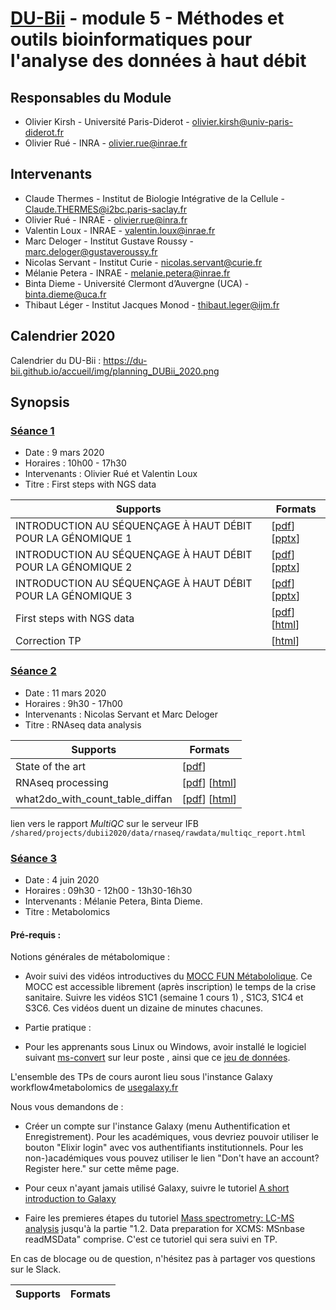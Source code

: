 # [DU-Bii](https://du-bii.github.io/accueil) - module 5 - Méthodes et outils bioinformatiques pour l'analyse des données à haut débit

## Responsables du Module
* Olivier Kirsh - Université Paris-Diderot - olivier.kirsh@univ-paris-diderot.fr
* Olivier Rué - INRA - olivier.rue@inrae.fr

## Intervenants
* Claude Thermes - Institut de Biologie Intégrative de la Cellule - Claude.THERMES@i2bc.paris-saclay.fr
* Olivier Rué - INRAE - olivier.rue@inra.fr
* Valentin Loux - INRAE - valentin.loux@inrae.fr
* Marc Deloger - Institut Gustave Roussy - marc.deloger@gustaveroussy.fr
* Nicolas Servant - Institut Curie - nicolas.servant@curie.fr
* Mélanie Petera - INRAE - melanie.petera@inrae.fr
* Binta Dieme - Université Clermont d’Auvergne (UCA) - binta.dieme@uca.fr
* Thibaut Léger - Institut Jacques Monod - thibaut.leger@ijm.fr

## Calendrier 2020

Calendrier du DU-Bii : <https://du-bii.github.io/accueil/img/planning_DUBii_2020.png>

## Synopsis

### [Séance 1](https://github.com/DU-Bii/module-5-Methodes-Outils/tree/master/seance1)

- Date : 9 mars 2020
- Horaires : 10h00 - 17h30
- Intervenants : Olivier Rué et Valentin Loux
- Titre : First steps with NGS data


| Supports | Formats |
|--------------------------------------------------|--------|
| INTRODUCTION AU SÉQUENÇAGE À HAUT DÉBIT POUR LA GÉNOMIQUE 1 | [[pdf](seance1/20200309_THERMES_1.pdf)] [[pptx](seance1/20200309_THERMES_1.pptx)]  |
| INTRODUCTION AU SÉQUENÇAGE À HAUT DÉBIT POUR LA GÉNOMIQUE 2 | [[pdf](seance1/20200309_THERMES_2.pdf)] [[pptx](seance1/20200309_THERMES_2.pptx)] |
| INTRODUCTION AU SÉQUENÇAGE À HAUT DÉBIT POUR LA GÉNOMIQUE 3 | [[pdf](seance1/20200309_THERMES_3.pdf)] [[pptx](seance1/20200309_THERMES_3.pptx)] |
| First steps with NGS data | [[pdf](seance1/seance1.pdf)] [[html](seance1/slides.html)] |
| Correction TP | [[html](seance1//document.html)] |

### [Séance 2](https://github.com/DU-Bii/module-5-Methodes-Outils/tree/master/seance2)

- Date : 11 mars 2020
- Horaires : 9h30 - 17h00
- Intervenants : Nicolas Servant et Marc Deloger
- Titre : RNAseq data analysis


| Supports | Formats |
|--------------------------------------------------|--------|
| State of the art | [[pdf](seance2/DUBii_State_of_the_art_of_what_can_be_done_with_RNA-seq_20200311.pdf)]
| RNAseq processing | [[pdf](seance2/processing/RNAseq_processing.pdf)] [[html](seance2/processing/RNAseq_processing.html)]  |
| what2do_with_count_table_diffan | [[pdf](seance2/R/what2do_with_count_table_diffan.pdf)] [[html](seance2/R/what2do_with_count_table_diffan.html)] |

lien vers le rapport *MultiQC* sur le serveur IFB `/shared/projects/dubii2020/data/rnaseq/rawdata/multiqc_report.html`

### [Séance 3](https://github.com/DU-Bii/module-5-Methodes-Outils/tree/master/seance3)

- Date : 4 juin  2020
- Horaires : 09h30 - 12h00 - 13h30-16h30
- Intervenants : Mélanie Petera, Binta Dieme.
- Titre : Metabolomics


#### Pré-requis :

Notions générales de métabolomique :
- Avoir suivi des vidéos introductives du [MOCC FUN Métabololique](https://www.fun-mooc.fr/courses/course-v1:cnrs+136001+session01/about  
). Ce MOCC est accessible librement (après inscription) le temps de la crise sanitaire. Suivre les vidéos S1C1 (semaine 1 cours 1) , S1C3, S1C4 et S3C6. Ces vidéos duent un dizaine de minutes chacunes.

- Partie pratique  :

- Pour les apprenants sous Linux ou Windows, avoir installé le logiciel suivant [ms-convert](http://proteowizard.sourceforge.net/download.html) sur leur poste , ainsi que ce [jeu de données](https://ent.uca.fr/filez/l9bc0j). 


L'ensemble des TPs de cours auront lieu sous l'instance Galaxy workflow4metabolomics de [usegalaxy.fr](https://workflow4metabolomics.usegalaxy.fr)

Nous vous demandons de :
- Créer un compte sur l'instance Galaxy (menu Authentification et Enregistrement). Pour les académiques, vous devriez pouvoir utiliser le bouton "Elixir login" avec vos authentifiants institutionnels. Pour les non-)académiques vous pouvez utiliser le lien "Don't have an account? Register here." sur cette même page.

- Pour ceux n'ayant jamais utilisé Galaxy, suivre le tutoriel [A short introduction to Galaxy](https://galaxyproject.github.io/training-material/topics/introduction/tutorials/galaxy-intro-short/tutorial.html) 

- Faire les premieres étapes du tutoriel [Mass spectrometry: LC-MS analysis](https://galaxyproject.github.io/training-material/topics/metabolomics/tutorials/lcms/tutorial.html)  jusqu'à la partie "1.2. Data preparation for XCMS: MSnbase readMSData" comprise. C'est ce tutoriel qui sera suivi en TP. 

En cas de blocage ou de question, n'hésitez pas à partager vos questions sur le Slack.




| Supports | Formats |
|--------------------------------------------------|--------|
